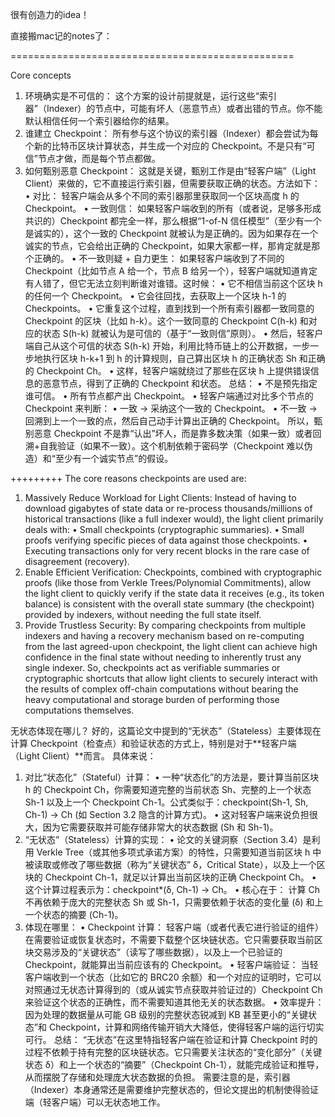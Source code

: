 很有创造力的idea！

直接搬mac记的notes了：

=================================================

Core concepts

 1. 环境确实是不可信的： 这个方案的设计前提就是，运行这些“索引器”（Indexer）的节点中，可能有坏人（恶意节点）或者出错的节点。你不能默认相信任何一个索引器给你的结果。
 2. 谁建立 Checkpoint： 所有参与这个协议的索引器（Indexer）都会尝试为每个新的比特币区块计算状态，并生成一个对应的 Checkpoint。不是只有“可信”节点才做，而是每个节点都做。
 3. 如何甄别恶意 Checkpoint： 这就是关键，甄别工作是由“轻客户端”（Light Client）来做的，它不直接运行索引器，但需要获取正确的状态。方法如下：
 • 对比： 轻客户端会从多个不同的索引器那里获取同一个区块高度 h 的 Checkpoint。
  • 一致则信： 如果轻客户端收到的所有（或者说，足够多形成共识的）Checkpoint 都完全一样，那么根据“1-of-N 信任模型”（至少有一个是诚实的），这个一致的 Checkpoint 就被认为是正确的。因为如果存在一个诚实的节点，它会给出正确的 Checkpoint，如果大家都一样，那肯定就是那个正确的。
  • 不一致则疑 + 自力更生： 如果轻客户端收到了不同的 Checkpoint（比如节点 A 给一个，节点 B 给另一个），轻客户端就知道肯定有人错了，但它无法立刻判断谁对谁错。这时候：
  • 它不相信当前这个区块 h 的任何一个 Checkpoint。
  • 它会往回找，去获取上一个区块 h-1 的 Checkpoints。
  • 它重复这个过程，直到找到一个所有索引器都一致同意的 Checkpoint 的区块（比如 h-k）。这个一致同意的 Checkpoint C(h-k) 和对应的状态 S(h-k) 就被认为是可信的（基于“一致则信”原则）。
  • 然后，轻客户端自己从这个可信的状态 S(h-k) 开始，利用比特币链上的公开数据，一步一步地执行区块 h-k+1 到 h 的计算规则，自己算出区块 h 的正确状态 Sh 和正确的 Checkpoint Ch。
  • 这样，轻客户端就绕过了那些在区块 h 上提供错误信息的恶意节点，得到了正确的 Checkpoint 和状态。
 总结：
  • 不是预先指定谁可信。
  • 所有节点都产出 Checkpoint。
  • 轻客户端通过对比多个节点的 Checkpoint 来判断：
  • 一致 -> 采纳这个一致的 Checkpoint。
  • 不一致 -> 回溯到上一个一致的点，然后自己动手计算出正确的 Checkpoint。
 所以，甄别恶意 Checkpoint 不是靠“认出”坏人，而是靠多数决策（如果一致）或者回溯+自我验证（如果不一致）。这个机制依赖于密码学（Checkpoint 难以伪造）和“至少有一个诚实节点”的假设。

+++++++++
The core reasons checkpoints are used are:
 1. Massively Reduce Workload for Light Clients: Instead of having to download gigabytes of state data or re-process thousands/millions of historical transactions (like a full indexer would), the light client primarily deals with:
 • Small checkpoints (cryptographic summaries).
  • Small proofs verifying specific pieces of data against those checkpoints.
  • Executing transactions only for very recent blocks in the rare case of disagreement (recovery).
 2. Enable Efficient Verification: Checkpoints, combined with cryptographic proofs (like those from Verkle Trees/Polynomial Commitments), allow the light client to quickly verify if the state data it receives (e.g., its token balance) is consistent with the overall state summary (the checkpoint) provided by indexers, without needing the full state itself.
 3. Provide Trustless Security: By comparing checkpoints from multiple indexers and having a recovery mechanism based on re-computing from the last agreed-upon checkpoint, the light client can achieve high confidence in the final state without needing to inherently trust any single indexer.
So, checkpoints act as verifiable summaries or cryptographic shortcuts that allow light clients to securely interact with the results of complex off-chain computations without bearing the heavy computational and storage burden of performing those computations themselves.

无状态体现在哪儿？
好的，这篇论文中提到的“无状态”（Stateless）主要体现在计算 Checkpoint（检查点）和验证状态的方式上，特别是对于**轻客户端（Light Client）**而言。
具体来说：
 1. 对比“状态化”（Stateful）计算：
 • 一种“状态化”的方法是，要计算当前区块 h 的 Checkpoint Ch，你需要知道完整的当前状态 Sh、完整的上一个状态 Sh-1 以及上一个 Checkpoint Ch-1。公式类似于：checkpoint(Sh-1, Sh, Ch-1) → Ch (如 Section 3.2 隐含的计算方式)。
  • 这对轻客户端来说负担很大，因为它需要获取并可能存储非常大的状态数据 (Sh 和 Sh-1)。
 2. “无状态”（Stateless）计算的实现：
 • 论文的关键洞察（Section 3.4）是利用 Verkle Tree（或其他多项式承诺方案）的特性，只需要知道当前区块 h 中被读取或修改了哪些数据（称为“关键状态” δ，Critical State），以及上一个区块的 Checkpoint Ch-1，就足以计算出当前区块的正确 Checkpoint Ch。
  • 这个计算过程表示为：checkpoint*(δ, Ch-1) → Ch。
  • 核心在于： 计算 Ch 不再依赖于庞大的完整状态 Sh 或 Sh-1，只需要依赖于状态的变化量 (δ) 和上一个状态的摘要 (Ch-1)。
 3. 体现在哪里：
 • Checkpoint 计算： 轻客户端（或者代表它进行验证的组件）在需要验证或恢复状态时，不需要下载整个区块链状态。它只需要获取当前区块交易涉及的“关键状态”（读写了哪些数据），以及上一个已验证的 Checkpoint，就能算出当前应该有的 Checkpoint。
  • 轻客户端验证： 当轻客户端收到一个状态（比如它的 BRC20 余额）和一个对应的证明时，它可以对照通过无状态计算得到的（或从诚实节点获取并验证过的）Checkpoint Ch 来验证这个状态的正确性，而不需要知道其他无关的状态数据。
  • 效率提升： 因为处理的数据量从可能 GB 级别的完整状态锐减到 KB 甚至更小的“关键状态”和 Checkpoint，计算和网络传输开销大大降低，使得轻客户端的运行切实可行。
 总结：
 “无状态”在这里特指轻客户端在验证和计算 Checkpoint 时的过程不依赖于持有完整的区块链状态。它只需要关注状态的“变化部分”（关键状态 δ）和上一个状态的“摘要”（Checkpoint Ch-1），就能完成验证和推导，从而摆脱了存储和处理庞大状态数据的负担。
 需要注意的是，索引器（Indexer）本身通常还是需要维护完整状态的，但论文提出的机制使得验证端（轻客户端）可以无状态地工作。
